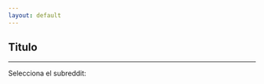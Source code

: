 ```yaml
---
layout: default
---
```


## Titulo

<p id="subtitulo"></p>

<hr>

<div id="extra">
    Selecciona el subreddit: 
</div>

<div id="chartdiv"></div>

<script src="https://cdn.amcharts.com/lib/4/core.js"></script>
<script src="https://cdn.amcharts.com/lib/4/charts.js"></script>
<script src="https://cdn.amcharts.com/lib/4/themes/animated.js"></script>

<link rel="stylesheet" href="https://cdn.jsdelivr.net/npm/choices.js/public/assets/styles/choices.min.css"/>
<script src="assets/js/choices.js"></script>

<script src="assets/js/data.js"></script>
<script src="assets/js/resultado.js"></script>